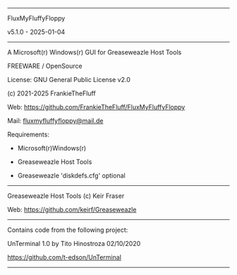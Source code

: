 -----------------------------------------------------------------


FluxMyFluffyFloppy

 v5.1.0 - 2025-01-04  
 
 -----------------------------------------------------------------


A Microsoft(r) Windows(r) GUI for Greaseweazle Host Tools



FREEWARE / OpenSource


License: GNU General Public License v2.0



(c) 2021-2025 FrankieTheFluff


Web: https://github.com/FrankieTheFluff/FluxMyFluffyFloppy


Mail: fluxmyfluffyfloppy@mail.de




Requirements:

- Microsoft(r)Windows(r)

- Greaseweazle Host Tools

- Greaseweazle 'diskdefs.cfg' optional


-----------------------------------------------------------------


Greaseweazle Host Tools (c) Keir Fraser


Web: https://github.com/keirf/Greaseweazle


-----------------------------------------------------------------


Contains code from the following project:


UnTerminal 1.0 by Tito Hinostroza 02/10/2020


https://github.com/t-edson/UnTerminal


-----------------------------------------------------------------
